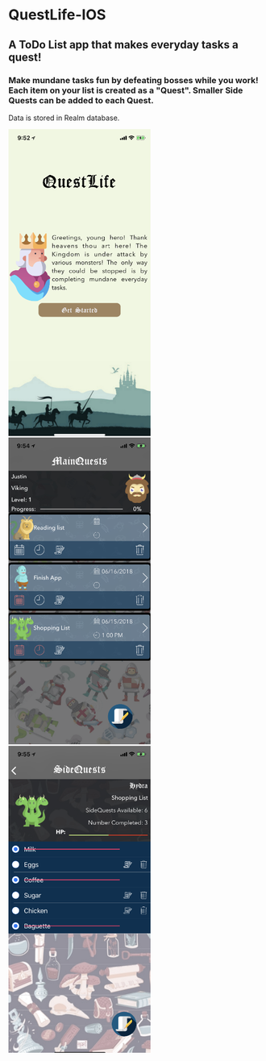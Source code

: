 # QuestLife-IOS
<h2>A ToDo List app that makes everyday tasks a quest!</h2>

<h3>Make mundane tasks fun by defeating bosses while you work! Each item on your list is created as a "Quest". Smaller Side Quests can be added to each Quest.</h3>

<p>Data is stored in Realm database.</p>

![Alt text](app_images/image1_smallest.png)
![Alt text](app_images/image2_smallest.png)
![Alt text](app_images/image3_smallest.png)

